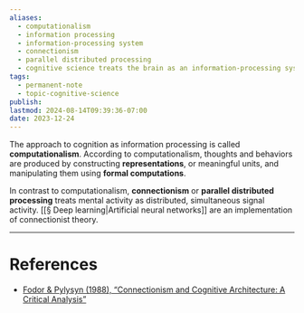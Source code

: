 ```yaml
---
aliases:
  - computationalism
  - information processing
  - information-processing system
  - connectionism
  - parallel distributed processing
  - cognitive science treats the brain as an information-processing system
tags:
  - permanent-note
  - topic-cognitive-science
publish: 
lastmod: 2024-08-14T09:39:36-07:00
date: 2023-12-24
---
```

The approach to cognition as information processing is called **computationalism**. According to computationalism, thoughts and behaviors are produced by constructing **representations**, or meaningful units, and manipulating them using **formal computations**.

In contrast to computationalism, **connectionism** or **parallel distributed processing** treats mental activity as distributed, simultaneous signal activity. [[§ Deep learning|Artificial neural networks]] are an implementation of connectionist theory.

---
# References

- [Fodor & Pylysyn (1988), “Connectionism and Cognitive Architecture: A Critical Analysis”](<https://doi.org/10.1016/0010-0277(88)90031-5>)